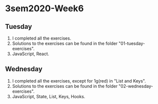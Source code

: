 # 3sem2020-Week6

## Tuesday
1. I completed all the exercises.
2. Solutions to the exercises can be found in the folder "01-tuesday-exercises".
3. JavaScript, React.

## Wednesday
1. I completed all the exercises, except for 1g(red) in "List and Keys".
2. Solutions to the exercises can be found in the folder "02-wednesday-exercises".
3. JavaScript, State, List, Keys, Hooks.